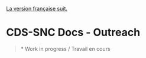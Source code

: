 [La version française suit.](#TODO)

# CDS-SNC Docs - Outreach

> \* Work in progress / Travail en cours
